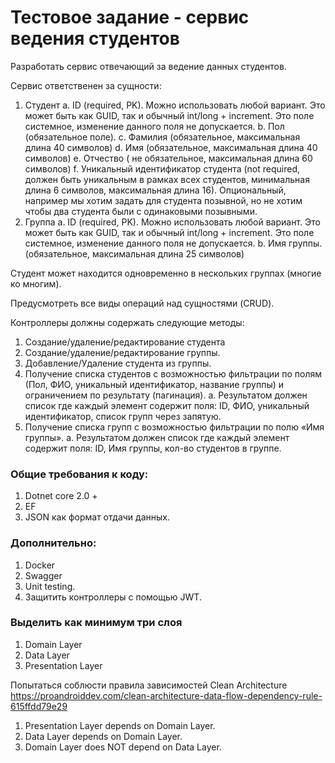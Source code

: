 # Тестовое задание - сервис ведения студентов

Разработать сервис отвечающий за ведение данных студентов.

Сервис ответственен за сущности:
1) Студент
a. ID (required, PK). Можно использовать любой вариант. Это может быть как GUID, так и обычный int/long + increment. Это поле системное, изменение данного поля не допускается.
b. Пол (обязательное поле).
c. Фамилия (обязательное, максимальная длина 40 символов)
d. Имя (обязательное, максимальная длина 40 символов)
e. Отчество ( не обязательное, максимальная длина 60 символов)
f. Уникальный идентификатор студента (not required, должен быть уникальным в рамках всех студентов, минимальная длина 6 символов, максимальная длина 16). Опциональный, например мы хотим задать для студента позывной, но не хотим чтобы два студента были с одинаковыми позывными.
2) Группа
a. ID (required, PK). Можно использовать любой вариант. Это может быть как GUID, так и обычный int/long + increment. Это поле системное, изменение данного поля не допускается.
b. Имя группы. (обязательное, максимальная длина 25 символов)

Студент может находится одновременно в нескольких группах (многие ко многим).

Предусмотреть все виды операций над сущностями (CRUD).

Контроллеры должны содержать следующие методы:
1) Создание/удаление/редактирование студента
2) Создание/удаление/редактирование группы.
3) Добавление/Удаление студента из группы.
4) Получение списка студентов с возможностью фильтрации по полям (Пол, ФИО, уникальный идентификатор, название группы) и ограничением по результату (пагинация).
a. Результатом должен список где каждый элемент содержит поля: ID, ФИО, уникальный идентификатор, список групп через запятую.
5) Получение списка групп с возможностью фильтрации по полю «Имя группы».
a. Результатом должен список где каждый элемент содержит поля: ID, Имя группы, кол-во студентов в группе.

### Общие требования к коду:
1) Dotnet core 2.0 +
2) EF
3) JSON как формат отдачи данных.

### Дополнительно:
1) Docker
2) Swagger
3) Unit testing.
4) Защитить контроллеры с помощью JWT.

### Выделить как минимум три слоя
1. Domain Layer
2. Data Layer
3. Presentation Layer

Попытаться соблюсти правила зависимостей Clean Architecture https://proandroiddev.com/clean-architecture-data-flow-dependency-rule-615ffdd79e29
1. Presentation Layer depends on Domain Layer.
2. Data Layer depends on Domain Layer.
3. Domain Layer does NOT depend on Data Layer.

